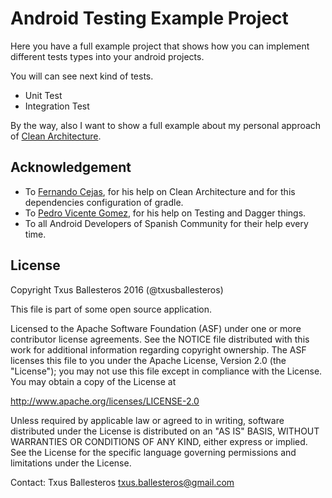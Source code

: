 Android Testing Example Project
===============================

Here you have a full example project that shows how you can implement different tests types into your android projects.

You will can see next kind of tests.

* Unit Test
* Integration Test

By the way, also I want to show a full example about my personal approach of [Clean Architecture](https://blog.8thlight.com/uncle-bob/2012/08/13/the-clean-architecture.html).
 
## Acknowledgement

* To [Fernando Cejas](https://github.com/android10), for his help on Clean Architecture and for this dependencies configuration of gradle.
* To [Pedro Vicente Gomez](https://github.com/pedrovgs), for his help on Testing and Dagger things.
* To all Android Developers of Spanish Community for their help every time. 
    
## License

Copyright Txus Ballesteros 2016 (@txusballesteros)

This file is part of some open source application.

Licensed to the Apache Software Foundation (ASF) under one
or more contributor license agreements.  See the NOTICE file
distributed with this work for additional information
regarding copyright ownership.  The ASF licenses this file
to you under the Apache License, Version 2.0 (the
"License"); you may not use this file except in compliance
with the License.  You may obtain a copy of the License at

  http://www.apache.org/licenses/LICENSE-2.0

Unless required by applicable law or agreed to in writing,
software distributed under the License is distributed on an
"AS IS" BASIS, WITHOUT WARRANTIES OR CONDITIONS OF ANY
KIND, either express or implied.  See the License for the
specific language governing permissions and limitations
under the License.
 
Contact: Txus Ballesteros <txus.ballesteros@gmail.com>